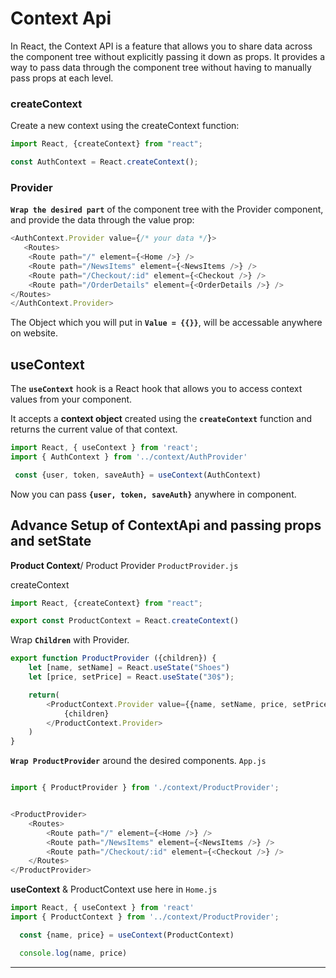 
# Context Api 

In React, the Context API is a feature that allows you to share data across the component tree without explicitly passing it down as props. It provides a way to pass data through the component tree without having to manually pass props at each level.


### createContext
Create a new context using the createContext function:

```javascript
import React, {createContext} from "react";

const AuthContext = React.createContext();
```


### Provider
**`Wrap the desired part`** of the component tree with the Provider component, and provide the data through the value prop:

```javascript
<AuthContext.Provider value={/* your data */}>
   <Routes>
    <Route path="/" element={<Home />} />
    <Route path="/NewsItems" element={<NewsItems />} />
    <Route path="/Checkout/:id" element={<Checkout />} />
    <Route path="/OrderDetails" element={<OrderDetails />} />
</Routes>
</AuthContext.Provider>
```
The Object which you will put in **`Value = {{}}`**, will be accessable anywhere on website.


## useContext
The **`useContext`** hook is a React hook that allows you to access context values from your component.

It accepts a **context object** created using the **`createContext`** function and returns the current value of that context.

```javascript
import React, { useContext } from 'react';
import { AuthContext } from '../context/AuthProvider'

 const {user, token, saveAuth} = useContext(AuthContext)
```
Now you can pass **`{user, token, saveAuth}`** anywhere in component.


## Advance Setup of ContextApi and passing props and setState

**Product Context**/ Product Provider `ProductProvider.js`

createContext

```javascript
import React, {createContext} from "react";

export const ProductContext = React.createContext()
```

Wrap **`Children`** with Provider. 
```javascript
export function ProductProvider ({children}) {
    let [name, setName] = React.useState("Shoes")
    let [price, setPrice] = React.useState("30$");

    return(
        <ProductContext.Provider value={{name, setName, price, setPrice}}>
            {children}
        </ProductContext.Provider>
    )
}
```


**`Wrap ProductProvider`** around the desired components. `App.js`
```javascript

import { ProductProvider } from './context/ProductProvider';


<ProductProvider>
    <Routes>
        <Route path="/" element={<Home />} />
        <Route path="/NewsItems" element={<NewsItems />} />
        <Route path="/Checkout/:id" element={<Checkout />} />
    </Routes>
</ProductProvider>
```

**useContext** & ProductContext use here in `Home.js`
```javascript
import React, { useContext } from 'react'
import { ProductContext } from '../context/ProductProvider';

  const {name, price} = useContext(ProductContext)

  console.log(name, price)
```

****
```javascript

```

